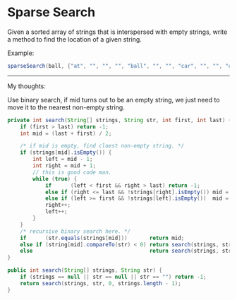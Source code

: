# Sparse Search

Given a sorted array of strings that is interspersed with empty strings, write a method to find the location of a given string.

Example:

```java
sparseSearch(ball, {"at", "", "", "", "ball", "", "", "car", "", "", "dad", "", ""}) = 4
```

---

My thoughts:

Use binary search, if mid turns out to be an empty string, we just need to move it to the nearest non-empty string.

```java
private int search(String[] strings, String str, int first, int last) {
    if (first > last) return -1;
    int mid = (last + first) / 2;

    /* if mid is empty, find cloest non-empty string. */
    if (strings[mid].isEmpty()) {
        int left = mid - 1;
        int right = mid + 1;
        // this is good code man.
        while (true) {
            if      (left < first && right > last) return -1;
            else if (right <= last && !strings[right].isEmpty()) mid = right; break;
            else if (left >= first && !strings[left].isEmpty())  mid = left;  break;
            right++;
            left++;
        }
    }
    /* recursive binary search here. */
    if      (str.equals(strings[mid]))       return mid;
    else if (string[mid].compareTo(str) < 0) return search(strings, str, mid + 1, last);
    else                                     return search(strings, str, first, mid - 1);
}

public int search(String[] strings, String str) {
    if (strings == null || str == null || str == "") return -1;
    return search(strings, str, 0, strings.length - 1);
}
```